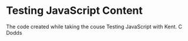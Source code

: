 # Testing JavaScript Content
The code created while taking the couse Testing JavaScript with Kent. C Dodds
